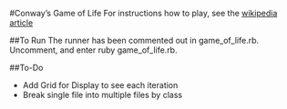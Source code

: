 #Conway’s Game of Life
For instructions how to play, see the [wikipedia article](http://en.wikipedia.org/wiki/Conway’s_Game_of_Life)

##To Run
The runner has been commented out in game_of_life.rb. Uncomment, and enter ruby game_of_life.rb. 

##To-Do
* Add Grid for Display to see each iteration
* Break single file into multiple files by class


